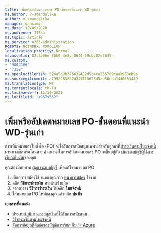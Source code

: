 ```yaml
---
title: เพิ่มหรืออัปเดตหมายเลข PO-ขั้นตอนที่แนะนำ WD-รุ่นเก่า
ms.author: v-smandalika
author: v-smandalika
manager: dansimp
ms.date: 12/09/2020
ms.audience: ITPro
ms.topic: article
ms.service: o365-administration
ROBOTS: NOINDEX, NOFOLLOW
localization_priority: Normal
ms.assetid: 82c0a06e-86b0-4e8c-8644-59cbc02e7645
ms.custom:
- "9004166"
- "7338"
ms.openlocfilehash: 524a5d9b376632482d5c4ca235789caab958eb9a
ms.sourcegitcommit: a7952283882d341515623d5ae58eda14d0553449
ms.translationtype: MT
ms.contentlocale: th-TH
ms.lasthandoff: 12/10/2020
ms.locfileid: "49679562"
---
```

# <a name="add-or-update-po-number---legacy-wd---recommended-steps"></a>เพิ่มหรืออัปเดตหมายเลข PO-ขั้นตอนที่แนะนำ WD-รุ่นเก่า

การเพิ่มหมายเลขใบสั่งซื้อ (PO) จะได้รับการสนับสนุนเฉพาะสำหรับลูกค้าที่ [ชำระเงินตามใบแจ้งหนี้](https://docs.microsoft.com/azure/cost-management-billing/manage/pay-by-invoice) ผ่านทางเช็คหรือโอนสาย คำแนะนำในการอัปเดตหมายเลข PO จะขึ้นอยู่กับ [ชนิดของบัญชีผู้ใช้การเรียกเก็บเงิน](https://docs.microsoft.com/azure/cost-management-billing/manage/view-all-accounts)ของคุณ

คุณต้องมีบทบาท [ผู้ดูแลระบบบัญชี](https://docs.microsoft.com/azure/role-based-access-control/rbac-and-directory-admin-roles) เพื่อแก้ไขหมายเลข PO

1. เลือกการสมัครใช้งานของคุณจาก [หน้าการสมัคร](https://ms.portal.azure.com/#blade/Microsoft_Azure_Billing/SubscriptionsBlade) ใช้งาน
2. คลิก **วิธีการชำระเงิน** ทางด้านซ้ายมือ
3. จากตาราง **วิธีการชำระเงิน** ให้คลิก **ใบแจ้งหนี้** 
4. ใส่หมายเลข PO ใหม่ของคุณแล้วคลิก **บันทึก**

**เอกสารที่แนะนำ**

- [ประเทศ/ภูมิภาคและสกุลเงินที่ได้รับการสนับสนุน](https://azure.microsoft.com/en-us/pricing/faq/) 
- [วิธีชำระเงินตามใบแจ้งหนี้](https://docs.microsoft.com/azure/cost-management-billing/manage/pay-by-invoice) 
- [จัดการข้อมูลที่ติดต่อของบัญชีการเรียกเก็บเงิน Azure](https://docs.microsoft.com/azure/cost-management-billing/manage/change-azure-account-profile)


